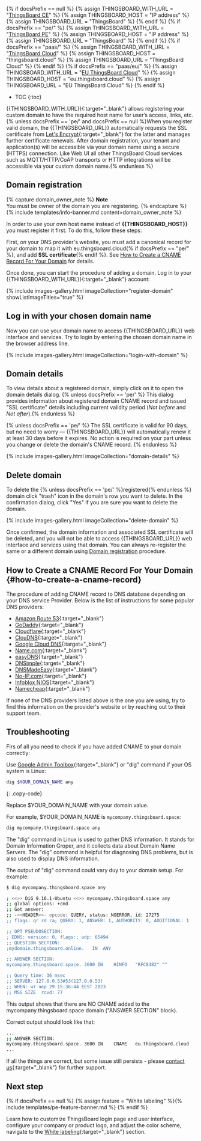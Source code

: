 {% if docsPrefix == null %}
{% assign THINGSBOARD_WITH_URL = "[ThingsBoard CE](/docs/user-guide/install/installation-options/)" %}
{% assign THINGSBOARD_HOST = "IP address" %}
{% assign THINGSBOARD_URL = "ThingsBoard" %}
{% endif %}
{% if docsPrefix == "pe/" %}
{% assign THINGSBOARD_WITH_URL = "[ThingsBoard PE](/docs/user-guide/install/pe/installation-options/)" %}
{% assign THINGSBOARD_HOST = "IP address" %}
{% assign THINGSBOARD_URL = "ThingsBoard" %}
{% endif %}
{% if docsPrefix == "paas/" %}
{% assign THINGSBOARD_WITH_URL = "[ThingsBoard Cloud](https://thingsboard.cloud/signup)" %}
{% assign THINGSBOARD_HOST = "thingsboard.cloud" %}
{% assign THINGSBOARD_URL = "ThingsBoard Cloud" %}
{% endif %}
{% if docsPrefix == "paas/eu/" %}
{% assign THINGSBOARD_WITH_URL = "[EU ThingsBoard Cloud](https://eu.thingsboard.cloud/signup)" %}
{% assign THINGSBOARD_HOST = "eu.thingsboard.cloud" %}
{% assign THINGSBOARD_URL = "EU ThingsBoard Cloud" %}
{% endif %}

* TOC
{:toc}

{{THINGSBOARD_WITH_URL}}{:target="_blank"} allows registering your custom domain to have the required host name for user’s access, links, etc.
{% unless docsPrefix == 'pe/' and docsPrefix == null %}When you register valid domain, the {{THINGSBOARD_URL}} automatically requests the SSL certificate from [Let's Encrypt](https://letsencrypt.org/){:target="_blank"} for the latter and manages further certificate renewals.
After domain registration, your tenant and application(s) will be accessible via your domain name using a secure (HTTPS) connection.
Like Web UI all other ThingsBoard Cloud services such as MQTT/HTTP/CoAP transports or HTTP integrations will be accessible via your custom domain name.{% endunless %}

## Domain registration

{% capture domain_owner_note %}
**Note**
<br>
You must be owner of the domain you are registering.
{% endcapture %}
{% include templates/info-banner.md content=domain_owner_note %}

In order to use your own host name instead of **{{THINGSBOARD_HOST}}** you must register it first. To do this, follow these steps:

First, on your DNS provider&#39;s website, you must add a canonical record for your domain to map it with eu.thingsboard.cloud{% if docsPrefix == "pe/" %}, and add **SSL certificate**{% endif %}. See [How to Create a CNAME Record For Your Domain](#how-to-create-a-cname-record) for details.

Once done, you can start the procedure of adding a domain. Log in to your {{THINGSBOARD_WITH_URL}}{:target="_blank"} account:

{% include images-gallery.html imageCollection="register-domain" showListImageTitles="true" %}

## Log in with your chosen domain name

Now you can use your domain name to access {{THINGSBOARD_URL}} web interface and services. Try to login by entering the chosen domain name in the browser address line.

{% include images-gallery.html imageCollection="login-with-domain" %}

## Domain details

To view details about a registered domain, simply click on it to open the domain details dialog.
{% unless docsPrefix == 'pe/' %} This dialog provides information about registered domain CNAME record and issued "SSL certificate" details including current validity period (*Not before* and *Not after*).{% endunless %}

{% unless docsPrefix == 'pe/' %}
The SSL certificate is valid for 90 days, but no need to worry — {{THINGSBOARD_URL}} will automatically renew it at least 30 days before it expires.
No action is required on your part unless you change or delete the domain&#39;s CNAME record.
{% endunless %}

{% include images-gallery.html imageCollection="domain-details" %}

## Delete domain

To delete the {% unless docsPrefix == 'pe/' %}registered{% endunless %} domain click "trash" icon in the domain's row you want to delete. In the confirmation dialog, click "Yes" if you are sure you want to delete the domain.

{% include images-gallery.html imageCollection="delete-domain" %}

Once confirmed, the domain information and associated SSL certificate will be deleted, and you will not be able to access {{THINGSBOARD_URL}} web interface and services using that domain.
You can always re-register the same or a different domain using [Domain registration](#domain-registration) procedure.

## How to Create a CNAME Record For Your Domain {#how-to-create-a-cname-record}

The procedure of adding CNAME record to DNS database depending on your DNS service Provider. Below is the list of instructions for some popular DNS providers:

* [Amazon Route 53](https://aws.amazon.com/premiumsupport/knowledge-center/route-53-create-alias-records/){:target="_blank"}
* [GoDaddy](https://www.godaddy.com/help/add-a-cname-record-19236){:target="_blank"}
* [Cloudflare](https://community.cloudflare.com/t/how-do-i-add-a-cname-record/59){:target="_blank"}
* [ClouDNS](https://www.cloudns.net/wiki/article/13/){:target="_blank"}
* [Google Cloud DNS](https://cloud.google.com/dns/docs/records){:target="_blank"}
* [Name.com](https://www.name.com/support/articles/115004895548-adding-a-cname-record){:target="_blank"}
* [easyDNS](https://kb.easydns.com/knowledge/how-to-make-a-dns-entry/){:target="_blank"}
* [DNSimple](https://support.dnsimple.com/articles/manage-cname-record/#adding-a-cname-record){:target="_blank"}
* [DNSMadeEasy](https://support.dnsmadeeasy.com/support/solutions/articles/47001001393-cname-record){:target="_blank"}
* [No-IP.com](https://www.noip.com/support/knowledgebase/how-to-configure-your-no-ip-hostname/){:target="_blank"}
* [Infoblox NIOS](https://docs.infoblox.com/display/BloxOneDDI/Creating+a+CNAME+Record){:target="_blank"}
* [Namecheap](https://www.namecheap.com/support/knowledgebase/article.aspx/9646/2237/how-to-create-a-cname-record-for-your-domain){:target="_blank"}

If none of the DNS providers listed above is the one you are using, try to find this information on the provider&#39;s website or by reaching out to their support team.

## Troubleshooting

Firs of all you need to check if you have added CNAME to your domain correctly:

Use [Google Admin Toolbox](https://toolbox.googleapps.com/apps/dig/){:target="_blank"} or "dig" command if your OS system is Linux:
```bash
dig $YOUR_DOMAIN_NAME any
```
{: .copy-code}

Replace $YOUR_DOMAIN_NAME with your domain value.

For example, $YOUR_DOMAIN_NAME is `mycompany.thingsboard.space`:
```bash
dig mycompany.thingsboard.space any
```

The "dig" command in Linux is used to gather DNS information. It stands for Domain Information Groper, and it collects data about Domain Name Servers. The "dig" command is helpful for diagnosing DNS problems, but is also used to display DNS information.

The output of "dig" command could vary duy to your domain setup.
For example:
```bash
$ dig mycompany.thingsboard.space any

; <<>> DiG 9.16.1-Ubuntu <<>> mycompany.thingsboard.space any
;; global options: +cmd
;; Got answer:
;; ->>HEADER<<- opcode: QUERY, status: NOERROR, id: 27275
;; flags: qr rd ra; QUERY: 1, ANSWER: 1, AUTHORITY: 0, ADDITIONAL: 1

;; OPT PSEUDOSECTION:
; EDNS: version: 0, flags:; udp: 65494
;; QUESTION SECTION:
;mydomain.thingsboard.online.	IN	ANY

;; ANSWER SECTION:
mycompany.thingsboard.space. 3600 IN	HINFO	"RFC8482" ""

;; Query time: 36 msec
;; SERVER: 127.0.0.53#53(127.0.0.53)
;; WHEN: чт чер 29 15:36:44 EEST 2023
;; MSG SIZE  rcvd: 77
```

This output shows that there are NO CNAME added to the mycompany.thingsboard.space domain ("ANSWER SECTION" block).

Correct output should look like that:
```bash
...
;; ANSWER SECTION:
mycompany.thingsboard.space. 3600 IN	CNAME	eu.thingsboard.cloud
...
```

If all the things are correct, but some issue still persists - please [contact us](https://thingsboard.io/docs/contact-us/){:target="_blank"} for further support.

## Next step

{% if docsPrefix == null %}
{% assign feature = "White labeling" %}{% include templates/pe-feature-banner.md %}
{% endif %}

Learn how to customize ThingsBoard login page and user interface, configure your company or product logo, and adjust the color scheme, navigate to the [White labeling](/docs/{{docsPrefix}}user-guide/white-labeling/){:target="_blank"} section.